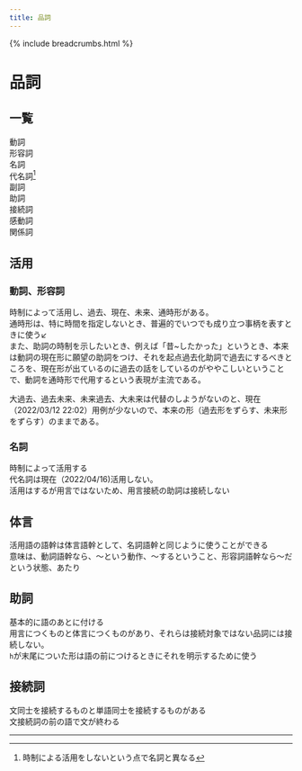 ```yaml
---
title: 品詞
---
```

{% include breadcrumbs.html %}

# 品詞  
## 一覧  
動詞  
形容詞  
名詞  
代名詞[^pronoun]  
副詞  
助詞  
接続詞  
感動詞  
関係詞  
## 活用  
### 動詞、形容詞  
<!--TODO type="CHANGE",title="時制助詞？": 今は、母音が変わる活用をするとしているが、これを、子音の語尾に母音の助詞が後置されていると見ることもできるかもしれない。ただ、助詞なしの形がないので、ちょっと無理があるような気もするが-->  
時制によって活用し、過去、現在、未来、通時形がある。  
通時形は、特に時間を指定しないとき、普遍的でいつでも成り立つ事柄を表すときに使う↙  
また、助詞の時制を示したいとき、例えば「昔~したかった」というとき、本来は動詞の現在形に願望の助詞をつけ、それを起点過去化助詞で過去にするべきところを、現在形が出ているのに過去の話をしているのがややこしいということで、動詞を通時形で代用するという表現が主流である。  
<!--NOTE: これは、｢仮時制｣とでも言うべきか？英語の仮主語itみたいに、とりあえずなにかおいておかないといけないのでおいておいて、後で実際の時制が明示される、というような。-->  
大過去、過去未来、未来過去、大未来は代替のしようがないのと、現在（2022/03/12 22:02）用例が少ないので、本来の形（過去形をずらす、未来形をずらす）のままである。  
### 名詞  
時制によって活用する  
代名詞は現在（2022/04/16)活用しない。  
活用はするが用言ではないため、用言接続の助詞は接続しない  
## 体言  
活用語の語幹は体言語幹として、名詞語幹と同じように使うことができる  
意味は、動詞語幹なら、〜という動作、〜するということ、形容詞語幹なら〜だという状態、あたり  
## 助詞  
基本的に語のあとに付ける  
用言につくものと体言につくものがあり、それらは接続対象ではない品詞には接続しない。  
`h`が末尾についた形は語の前につけるときにそれを明示するために使う  
## 接続詞  
文同士を接続するものと単語同士を接続するものがある  
文接続詞の前の語で文が終わる  

---

[^pronoun]: 時制による活用をしないという点で名詞と異なる
